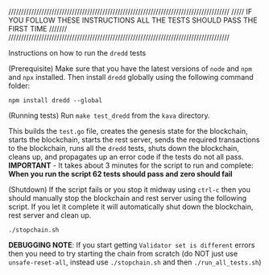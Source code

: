 ///////////////////////////////////////////////////////////////////////////////////////
///// IF YOU FOLLOW THESE INSTRUCTIONS ALL THE TESTS SHOULD PASS THE FIRST TIME ///////
///////////////////////////////////////////////////////////////////////////////////////

Instructions on how to run the `dredd` tests

(Prerequisite) Make sure that you have the latest versions of `node` and `npm` and `npx` installed. Then install `dredd` globally using the following command folder:

`npm install dredd --global`

(Running tests) Run `make test_dredd` from the `kava` directory.

This builds the `test.go` file, creates the genesis state for the blockchain, starts the blockchain, starts the rest  server, sends the required transactions to the blockchain, runs all the `dredd` tests, shuts
down the blockchain, cleans up, and propagates up an error code if the tests do not all pass.
**IMPORTANT** - It takes about 3 minutes for the script to run and complete:
**When you run the script 62 tests should pass and zero should fail** 

(Shutdown) If the script fails or you stop it midway using `ctrl-c` then you should manually stop the blockchain and rest server using the following script. If you let it complete
it will automatically shut down the blockchain, rest server and clean up.

`./stopchain.sh`

**DEBUGGING NOTE**: If you start getting `Validator set is different` errors then you need to try starting the chain from scratch (do NOT just use `unsafe-reset-all`, instead use `./stopchain.sh` and then `./run_all_tests.sh`)


